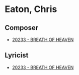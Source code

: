# Eaton, Chris

## Composer

- [20233 - BREATH OF HEAVEN](/hymns/20233.md)

## Lyricist

- [20233 - BREATH OF HEAVEN](/hymns/20233.md)


